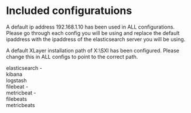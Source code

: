 # Included configuratuions

A default ip address 192.168.1.10 has been used in ALL configurations.  Please go through each config you will be using and replace the default ipaddress with the ipaddress of the elasticsearch server you will be using.

A default XLayer installation path of X:\SXI has been configured.  Please change this in ALL configs to point to the correct path.

elasticsearch -   
kibana  
logstash  
filebeat -   
metricbeat -   
filebeats  
metricbeats  

